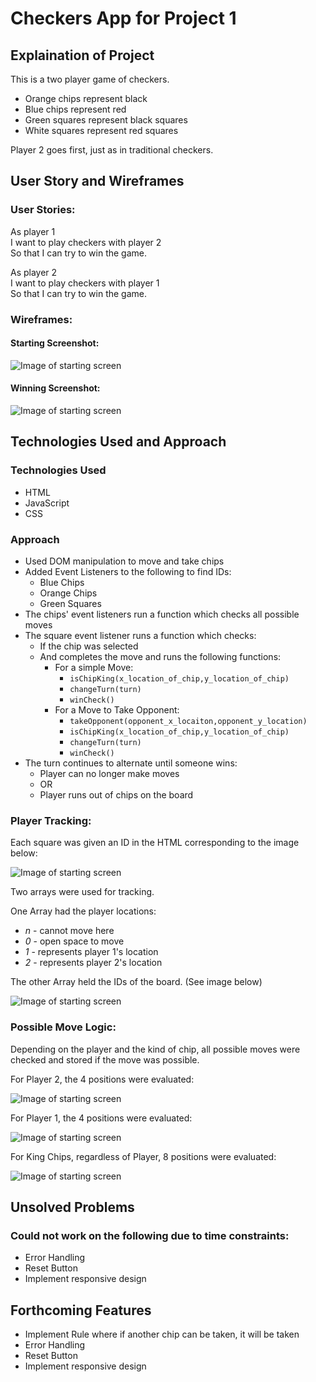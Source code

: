 

# Checkers App for Project 1


## Explaination of Project

This is a two player game of checkers.  

- Orange chips represent black
- Blue chips represent red
- Green squares represent black squares
- White squares represent red squares

Player 2 goes first, just as in traditional checkers.

## User Story and Wireframes

### User Stories:

As player 1\
I want to play checkers with player 2\
So that I can try to win the game.

As player 2\
I want to play checkers with player 1\
So that I can try to win the game.

### Wireframes:

#### Starting Screenshot:

![Image of starting screen](/images/Screenshot_for_start_example.png)

#### Winning Screenshot:

![Image of starting screen](/images/Screenshot_for_winning_example.png)

## Technologies Used and Approach

### Technologies Used
- HTML
- JavaScript
- CSS

### Approach

- Used DOM manipulation to move and take chips
- Added Event Listeners to the following to find IDs:
  - Blue Chips
  - Orange Chips
  - Green Squares
- The chips' event listeners run a function which checks all possible moves
- The square event listener runs a function which checks:
  - If the chip was selected
  - And completes the move and runs the following functions:
    - For a simple Move:
      - `isChipKing(x_location_of_chip,y_location_of_chip)`
      - `changeTurn(turn)`
      - `winCheck()`
    - For a Move to Take Opponent:
      - `takeOpponent(opponent_x_locaiton,opponent_y_location)`
      - `isChipKing(x_location_of_chip,y_location_of_chip)`
      - `changeTurn(turn)`
      - `winCheck()`
- The turn continues to alternate until someone wins:
  - Player can no longer make moves
  - OR
  - Player runs out of chips on the board

### Player Tracking:

Each square was given an ID in the HTML corresponding to the image below:

![Image of starting screen](/images/Screenshot_of_board_with_IDs.png)

Two arrays were used for tracking.

One Array had the player locations:
- *n* - cannot move here
- *0* - open space to move
- *1* - represents player 1's location
- *2* - represents player 2's location

The other Array held the IDs of the board.
(See image below)

![Image of starting screen](/images/Array_helpers.png)


### Possible Move Logic:

Depending on the player and the kind of chip, all possible moves were checked and stored if the move was possible.

For Player 2, the 4 positions were evaluated:

![Image of starting screen](/images/Screenshot_of_Player2_moves.png)

For Player 1, the 4 positions were evaluated:

![Image of starting screen](/images/Screenshot_of_Player1_moves.png)

For King Chips, regardless of Player, 8 positions were evaluated:

![Image of starting screen](/images/Screenshot_of_King_possible_moves.png)



## Unsolved Problems

### Could not work on the following due to time constraints:
- Error Handling
- Reset Button
- Implement responsive design 

## Forthcoming Features
- Implement Rule where if another chip can be taken, it will be taken
- Error Handling
- Reset Button
- Implement responsive design 
